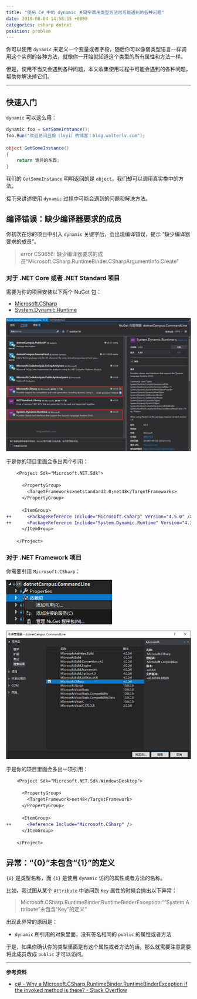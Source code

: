 ```yaml
---
title: "使用 C# 中的 dynamic 关键字调用类型方法时可能遇到的各种问题"
date: 2019-08-04 14:58:15 +0800
categories: csharp dotnet
position: problem
---
```


你可以使用 `dynamic` 来定义一个变量或者字段，随后你可以像弱类型语言一样调用这个实例的各种方法，就像你一开始就知道这个类型的所有属性和方法一样。

但是，使用不当又会遇到各种问题，本文收集使用过程中可能会遇到的各种问题，帮助你解决掉它们。

---

<div id="toc"></div>

## 快速入门

`dynamic` 可以这么用：

```csharp
dynamic foo = GetSomeInstance();
foo.Run("欢迎访问吕毅（lvyi）的博客：blog.walterlv.com");

object GetSomeInstance()
{
    return 诡异的东西;
}
```

我们的 `GetSomeInstance` 明明返回的是 `object`，我们却可以调用真实类中的方法。

接下来讲述使用 `dynamic` 过程中可能会遇到的问题和解决方法。

## 编译错误：缺少编译器要求的成员

你初次在你的项目中引入 `dynamic` 关键字后，会出现编译错误，提示 “缺少编译器要求的成员”。

> error CS0656: 缺少编译器要求的成员“Microsoft.CSharp.RuntimeBinder.CSharpArgumentInfo.Create”

### 对于 .NET Core 或者 .NET Standard 项目

需要为你的项目安装以下两个 NuGet 包：

- [Microsoft.CSharp](https://www.nuget.org/packages/Microsoft.CSharp/)
- [System.Dynamic.Runtime](https://www.nuget.org/packages/System.Dynamic.Runtime/)

![引用两个 NuGet 包](/static/posts/2019-08-04-14-10-52.png)

于是你的项目里面会多出两个引用：

```diff
    <Project Sdk="Microsoft.NET.Sdk">

      <PropertyGroup>
        <TargetFrameworks>netstandard2.0;net48</TargetFrameworks>
      </PropertyGroup>

      <ItemGroup>
++      <PackageReference Include="Microsoft.CSharp" Version="4.5.0" />
++      <PackageReference Include="System.Dynamic.Runtime" Version="4.3.0" />
      </ItemGroup>

    </Project>
```

### 对于 .NET Framework 项目

你需要引用 `Microsoft.CSharp`：

![添加引用](/static/posts/2019-08-04-14-02-16.png)

![引用 Microsoft.CSharp](/static/posts/2019-08-04-14-04-08.png)

于是你的项目里面会多出一项引用：

```diff
    <Project Sdk="Microsoft.NET.Sdk.WindowsDesktop">

      <PropertyGroup>
        <TargetFramework>net48</TargetFramework>
      </PropertyGroup>

      <ItemGroup>
++      <Reference Include="Microsoft.CSharp" />
      </ItemGroup>

    </Project>
```

## 异常：“{0}”未包含“{1}”的定义

`{0}` 是类型名称，而 `{1}` 是使用 `dynamic` 访问的属性或者方法的名称。

比如，我试图从某个 `Attribute` 中访问到 `Key` 属性的时候会抛出以下异常：

> Microsoft.CSharp.RuntimeBinder.RuntimeBinderException:““System.Attribute”未包含“Key”的定义”

出现此异常的原因是：

- `dynamic` 所引用的对象里面，没有签名相同的 `public` 的属性或者方法

于是，如果你确认你的类型里面是有这个属性或者方法的话，那么就需要注意需要将此成员改成 `public` 才可以访问。

<!-- ## 异常：绑定动态操作时出现异常

中文版异常：

> Microsoft.CSharp.RuntimeBinder.RuntimeBinderInternalCompilerException:“绑定动态操作时出现异常”

英文版异常：

> Microsoft.CSharp.RuntimeBinder.RuntimeBinderInternalCompilerException:"An unexpected exception occurred while binding a dynamic operation"

![绑定动态操作时出现异常](/static/posts/2019-08-04-13-57-00.png) -->

---

**参考资料**

- [c# - Why a Microsoft.CSharp.RuntimeBinder.RuntimeBinderException if the invoked method is there? - Stack Overflow](https://stackoverflow.com/q/5678608/6233938)
